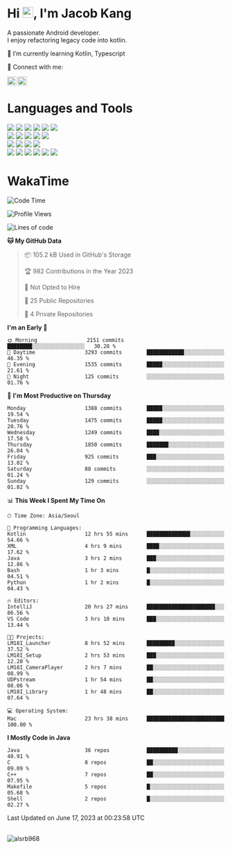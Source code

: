 # Hi <img src="https://media.giphy.com/media/hvRJCLFzcasrR4ia7z/giphy.gif" width="25px">, I'm Jacob Kang
A passionate Android developer.
</br>
I enjoy refactoring legacy code into kotlin.

🌱 I’m currently learning Kotlin, Typescript

🤝 Connect with me:

<a href="https://www.linkedin.com/in/minkyu-kang-b7477b1b2/"><img align="left" src="https://raw.githubusercontent.com/yushi1007/yushi1007/main/images/linkedin.svg" alt="Minkyu Kang | LinkedIn" width="21px"/></a>
<a href="https://www.instagram.com/_jacob_kang/"><img align="left" src="https://raw.githubusercontent.com/yushi1007/yushi1007/main/images/instagram.svg" alt="Jacob Kang | Instagram" width="21px"/></a>

</br>

# Languages and Tools

<div align="left">
<img src="https://img.shields.io/badge/java-007396?logo=java&logoColor=white"/>
<img src="https://img.shields.io/badge/kotlin-7F52FF?logo=kotlin&logoColor=white"/>
<img src="https://img.shields.io/badge/python-3776AB?logo=python&logoColor=white"/>
<img src="https://img.shields.io/badge/bash shell-4EAA25?logo=gnubash&logoColor=white"/>
<img src="https://img.shields.io/badge/c-A8B9CC?logo=c&logoColor=white"/>
<img src="https://img.shields.io/badge/c++-00599C?logo=c%2b%2b&logoColor=white"/>
</div>
<div align="left">
<img src="https://img.shields.io/badge/git-F05032?logo=git&logoColor=white"/>
<img src="https://img.shields.io/badge/github-181717?logo=github&logoColor=white"/>
<img src="https://img.shields.io/badge/mysql-4479A1?logo=mysql&logoColor=white"/>
<img src="https://img.shields.io/badge/sqlite-003B57?logo=sqlite&logoColor=white"/>
<img src="https://img.shields.io/badge/amazon AWS-232F3E?logo=amazonaws&logoColor=white"/>
</div>
<div align="left">
<img src="https://img.shields.io/badge/android-3DDC84?logo=android&logoColor=white"/>
<img src="https://img.shields.io/badge/linux-FCC624?logo=linux&logoColor=white"/>
<img src="https://img.shields.io/badge/flask-000000?logo=flask&logoColor=white"/>
<img src="https://img.shields.io/badge/arduino-00979D?logo=arduino&logoColor=white"/>
</div>
<div align="left">
<img src="https://img.shields.io/badge/slack-4A154B?logo=slack&logoColor=white"/>
<img src="https://img.shields.io/badge/notion-000000?logo=notion&logoColor=white"/>
<img src="https://img.shields.io/badge/jira-0052CC?logo=jira&logoColor=white"/>
<img src="https://img.shields.io/badge/postman-FF6C37?logo=postman&logoColor=white"/>
<img src="https://img.shields.io/badge/intellij-000000?logo=intellijidea&logoColor=white"/>
<img src="https://img.shields.io/badge/pycharm-000000?logo=pycharm&logoColor=white"/>
</div>

# WakaTime

<!--START_SECTION:waka-->
![Code Time](http://img.shields.io/badge/Code%20Time-2%2C621%20hrs%201%20min-blue)

![Profile Views](http://img.shields.io/badge/Profile%20Views-0-blue)

![Lines of code](https://img.shields.io/badge/From%20Hello%20World%20I%27ve%20Written-4.8%20million%20lines%20of%20code-blue)

**🐱 My GitHub Data** 

> 📦 105.2 kB Used in GitHub's Storage 
 > 
> 🏆 982 Contributions in the Year 2023
 > 
> 🚫 Not Opted to Hire
 > 
> 📜 25 Public Repositories 
 > 
> 🔑 4 Private Repositories 
 > 
**I'm an Early 🐤** 

```text
🌞 Morning                2151 commits        ████████░░░░░░░░░░░░░░░░░   30.28 % 
🌆 Daytime                3293 commits        ████████████░░░░░░░░░░░░░   46.35 % 
🌃 Evening                1535 commits        █████░░░░░░░░░░░░░░░░░░░░   21.61 % 
🌙 Night                  125 commits         ░░░░░░░░░░░░░░░░░░░░░░░░░   01.76 % 
```
📅 **I'm Most Productive on Thursday** 

```text
Monday                   1388 commits        █████░░░░░░░░░░░░░░░░░░░░   19.54 % 
Tuesday                  1475 commits        █████░░░░░░░░░░░░░░░░░░░░   20.76 % 
Wednesday                1249 commits        ████░░░░░░░░░░░░░░░░░░░░░   17.58 % 
Thursday                 1850 commits        ███████░░░░░░░░░░░░░░░░░░   26.04 % 
Friday                   925 commits         ███░░░░░░░░░░░░░░░░░░░░░░   13.02 % 
Saturday                 88 commits          ░░░░░░░░░░░░░░░░░░░░░░░░░   01.24 % 
Sunday                   129 commits         ░░░░░░░░░░░░░░░░░░░░░░░░░   01.82 % 
```


📊 **This Week I Spent My Time On** 

```text
🕑︎ Time Zone: Asia/Seoul

💬 Programming Languages: 
Kotlin                   12 hrs 55 mins      ██████████████░░░░░░░░░░░   54.66 % 
XML                      4 hrs 9 mins        ████░░░░░░░░░░░░░░░░░░░░░   17.62 % 
Java                     3 hrs 2 mins        ███░░░░░░░░░░░░░░░░░░░░░░   12.86 % 
Bash                     1 hr 3 mins         █░░░░░░░░░░░░░░░░░░░░░░░░   04.51 % 
Python                   1 hr 2 mins         █░░░░░░░░░░░░░░░░░░░░░░░░   04.43 % 

🔥 Editors: 
IntelliJ                 20 hrs 27 mins      ██████████████████████░░░   86.56 % 
VS Code                  3 hrs 10 mins       ███░░░░░░░░░░░░░░░░░░░░░░   13.44 % 

🐱‍💻 Projects: 
LM18I_Launcher           8 hrs 52 mins       █████████░░░░░░░░░░░░░░░░   37.52 % 
LM18I_Setup              2 hrs 53 mins       ███░░░░░░░░░░░░░░░░░░░░░░   12.20 % 
LM18I_CameraPlayer       2 hrs 7 mins        ██░░░░░░░░░░░░░░░░░░░░░░░   08.99 % 
UDPstream                1 hr 54 mins        ██░░░░░░░░░░░░░░░░░░░░░░░   08.06 % 
LM18I_Library            1 hr 48 mins        ██░░░░░░░░░░░░░░░░░░░░░░░   07.64 % 

💻 Operating System: 
Mac                      23 hrs 38 mins      █████████████████████████   100.00 % 
```

**I Mostly Code in Java** 

```text
Java                     36 repos            ██████████░░░░░░░░░░░░░░░   40.91 % 
C                        8 repos             ██░░░░░░░░░░░░░░░░░░░░░░░   09.09 % 
C++                      7 repos             ██░░░░░░░░░░░░░░░░░░░░░░░   07.95 % 
Makefile                 5 repos             █░░░░░░░░░░░░░░░░░░░░░░░░   05.68 % 
Shell                    2 repos             █░░░░░░░░░░░░░░░░░░░░░░░░   02.27 % 
```




 Last Updated on June 17, 2023 at 00:23:58 UTC
<!--END_SECTION:waka-->

</br>

<div align="left">
<img align="left" src="https://github-readme-stats.vercel.app/api/top-langs?username=alsrb968&show_icons=true&locale=en&layout=compact&theme=dark" alt="alsrb968" />
</div>
